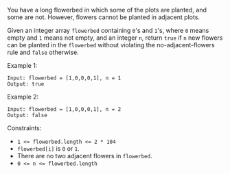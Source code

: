 You have a long flowerbed in which some of the plots are planted, and some are not. However, flowers cannot be planted in adjacent plots.

Given an integer array `flowerbed` containing `0`'s and `1`'s, where `0` means empty and `1` means not empty, and an integer `n`, return `true` if `n` new flowers can be planted in the `flowerbed` without violating the no-adjacent-flowers rule and `false` otherwise.

Example 1:

```
Input: flowerbed = [1,0,0,0,1], n = 1
Output: true
```

Example 2:

```
Input: flowerbed = [1,0,0,0,1], n = 2
Output: false
```

Constraints:

- `1 <= flowerbed.length <= 2 * 104`
- `flowerbed[i]` is `0` or `1`.
- There are no two adjacent flowers in `flowerbed`.
- `0 <= n <= flowerbed.length`
